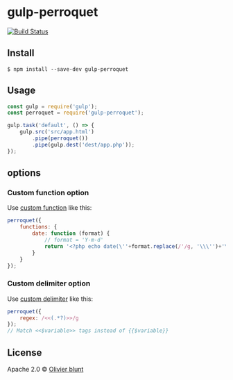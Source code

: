 # gulp-perroquet
[![Build Status](https://travis-ci.org/blunt1337/perroquet.svg?branch=master)](https://travis-ci.org/blunt1337/perroquet)

## Install

```
$ npm install --save-dev gulp-perroquet
```

## Usage

```js
const gulp = require('gulp');
const perroquet = require('gulp-perroquet');

gulp.task('default', () => {
	gulp.src('src/app.html')
		.pipe(perroquet())
		.pipe(gulp.dest('dest/app.php'));
});
```

## options

### Custom function option

Use [custom function](https://github.com/blunt1337/perroquet#custom-functions) like this:
```js
perroquet({
	functions: {
		date: function (format) {
			// format = 'Y-m-d'
			return '<?php echo date(\''+format.replace(/'/g, '\\\'')+'\'); ?>';
		}
	}
});
```

### Custom delimiter option

Use [custom delimiter](https://github.com/blunt1337/perroquet#custom-delimiters) like this:
```js
perroquet({
	regex: /<<(.*?)>>/g
});
// Match <<$variable>> tags instead of {{$variable}}
```

## License

Apache 2.0 © [Olivier blunt](http://blunt.sh)